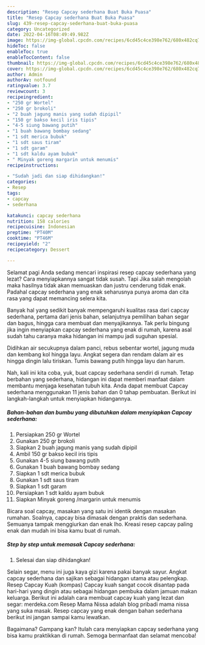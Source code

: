 ```yaml
---
description: "Resep Capcay sederhana Buat Buka Puasa"
title: "Resep Capcay sederhana Buat Buka Puasa"
slug: 439-resep-capcay-sederhana-buat-buka-puasa
category: Uncategorized
date: 2022-04-16T08:49:49.982Z
image: https://img-global.cpcdn.com/recipes/6cd45c4ce398e762/680x482cq70/capcay-sederhana-foto-resep-utama.jpg
hideToc: false
enableToc: true
enableTocContent: false
thumbnail: https://img-global.cpcdn.com/recipes/6cd45c4ce398e762/680x482cq70/capcay-sederhana-foto-resep-utama.jpg
cover: https://img-global.cpcdn.com/recipes/6cd45c4ce398e762/680x482cq70/capcay-sederhana-foto-resep-utama.jpg
author: Admin
authorAv: notfound
ratingvalue: 3.7
reviewcount: 3
recipeingredient:
- "250 gr Wortel"
- "250 gr brokoli"
- "2 buah jagung manis yang sudah dipipil"
- "150 gr bakso kecil iris tipis"
- "4-5 siung bawang putih"
- "1 buah bawang bombay sedang"
- "1 sdt merica bubuk"
- "1 sdt saus tiram"
- "1 sdt garam"
- "1 sdt kaldu ayam bubuk"
- " Minyak goreng margarin untuk menumis"
recipeinstructions:

- "Sudah jadi dan siap dihidangkan!"
categories:
- Resep
tags:
- capcay
- sederhana

katakunci: capcay sederhana 
nutrition: 158 calories
recipecuisine: Indonesian
preptime: "PT40M"
cooktime: "PT46M"
recipeyield: "2"
recipecategory: Dessert

---
```



Selamat pagi Anda sedang mencari inspirasi resep capcay sederhana yang lezat? Cara menyiapkannya sangat tidak susah. Tapi Jika salah mengolah maka hasilnya tidak akan memuaskan dan justru cenderung tidak enak. Padahal capcay sederhana yang enak seharusnya punya aroma dan cita rasa yang dapat memancing selera kita.


Banyak hal yang sedikit banyak mempengaruhi kualitas rasa dari capcay sederhana, pertama dari jenis bahan, selanjutnya pemilihan bahan segar dan bagus, hingga cara membuat dan menyajikannya. Tak perlu bingung jika ingin menyiapkan capcay sederhana yang enak di rumah, karena asal sudah tahu caranya maka hidangan ini mampu jadi suguhan spesial.

Didihkan air secukupnya dalam panci, rebus sebentar wortel, jagung muda dan kembang kol hingga layu. Angkat segera dan rendam dalam air es hingga dingin lalu tiriskan. Tumis bawang putih hingga layu dan harum.


Nah, kali ini kita coba, yuk, buat capcay sederhana sendiri di rumah. Tetap berbahan yang sederhana, hidangan ini dapat memberi manfaat dalam membantu menjaga kesehatan tubuh kita. Anda dapat membuat Capcay sederhana menggunakan 11 jenis bahan dan 0 tahap pembuatan. Berikut ini langkah-langkah untuk menyiapkan hidangannya.

<!--inarticleads1-->

##### Bahan-bahan dan bumbu yang dibutuhkan dalam menyiapkan Capcay sederhana:

1. Persiapkan 250 gr Wortel
1. Gunakan 250 gr brokoli
1. Siapkan 2 buah jagung manis yang sudah dipipil
1. Ambil 150 gr bakso kecil iris tipis
1. Gunakan 4-5 siung bawang putih
1. Gunakan 1 buah bawang bombay sedang
1. Siapkan 1 sdt merica bubuk
1. Gunakan 1 sdt saus tiram
1. Siapkan 1 sdt garam
1. Persiapkan 1 sdt kaldu ayam bubuk
1. Siapkan  Minyak goreng /margarin untuk menumis


Bicara soal capcay, masakan yang satu ini identik dengan masakan rumahan. Soalnya, capcay bisa dimasak dengan praktis dan sederhana. Semuanya tampak menggiurkan dan enak lho. Kreasi resep capcay paling enak dan mudah ini bisa kamu buat di rumah. 

<!--inarticleads2-->

##### Step by step untuk memasak Capcay sederhana:


1. Selesai dan siap dihidangkan!

Selain segar, menu ini juga kaya gizi karena pakai banyak sayur. Angkat capcay sederhana dan sajikan sebagai hidangan utama atau pelengkap. Resep Capcay Kuah (kompas) Capcay kuah sangat cocok disantap pada hari-hari yang dingin atau sebagai hidangan pembuka dalam jamuan makan keluarga. Berikut ini adalah cara membuat capcay kuah yang lezat dan segar: merdeka.com Resep Mama Nissa adalah blog pribadi mama nissa yang suka masak. Resep capcay yang enak dengan bahan sederhana berikut ini jangan sampai kamu lewatkan. 

Bagaimana? Gampang kan? Itulah cara menyiapkan capcay sederhana yang bisa kamu praktikkan di rumah. Semoga bermanfaat dan selamat mencoba!
